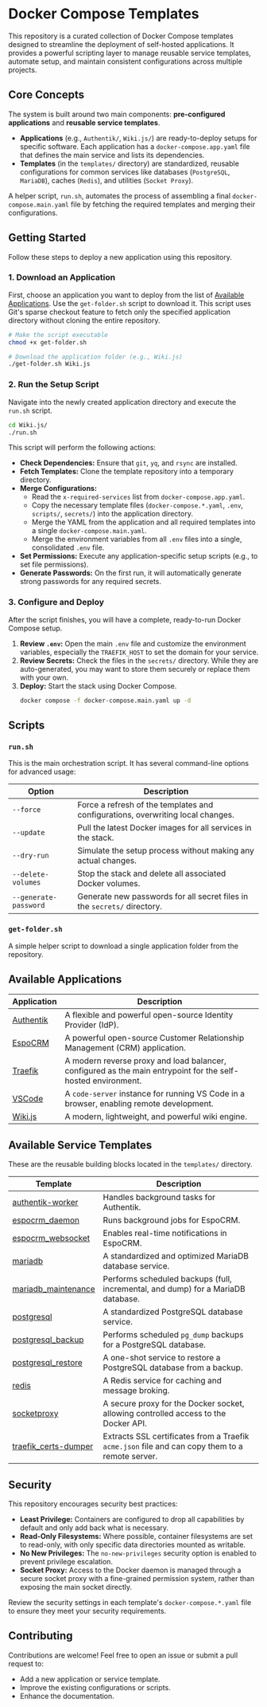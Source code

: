 # Docker Compose Templates

This repository is a curated collection of Docker Compose templates designed to streamline the deployment of self-hosted applications. It provides a powerful scripting layer to manage reusable service templates, automate setup, and maintain consistent configurations across multiple projects.

## Core Concepts

The system is built around two main components: **pre-configured applications** and **reusable service templates**.

-   **Applications** (e.g., `Authentik/`, `Wiki.js/`) are ready-to-deploy setups for specific software. Each application has a `docker-compose.app.yaml` file that defines the main service and lists its dependencies.
-   **Templates** (in the `templates/` directory) are standardized, reusable configurations for common services like databases (`PostgreSQL`, `MariaDB`), caches (`Redis`), and utilities (`Socket Proxy`).

A helper script, `run.sh`, automates the process of assembling a final `docker-compose.main.yaml` file by fetching the required templates and merging their configurations.

## Getting Started

Follow these steps to deploy a new application using this repository.

### 1. Download an Application

First, choose an application you want to deploy from the list of [Available Applications](#available-applications). Use the `get-folder.sh` script to download it. This script uses Git's sparse checkout feature to fetch only the specified application directory without cloning the entire repository.

```bash
# Make the script executable
chmod +x get-folder.sh

# Download the application folder (e.g., Wiki.js)
./get-folder.sh Wiki.js
```

### 2. Run the Setup Script

Navigate into the newly created application directory and execute the `run.sh` script.

```bash
cd Wiki.js/
./run.sh
```

This script will perform the following actions:
-   **Check Dependencies:** Ensure that `git`, `yq`, and `rsync` are installed.
-   **Fetch Templates:** Clone the template repository into a temporary directory.
-   **Merge Configurations:**
    -   Read the `x-required-services` list from `docker-compose.app.yaml`.
    -   Copy the necessary template files (`docker-compose.*.yaml`, `.env`, `scripts/`, `secrets/`) into the application directory.
    -   Merge the YAML from the application and all required templates into a single `docker-compose.main.yaml`.
    -   Merge the environment variables from all `.env` files into a single, consolidated `.env` file.
-   **Set Permissions:** Execute any application-specific setup scripts (e.g., to set file permissions).
-   **Generate Passwords:** On the first run, it will automatically generate strong passwords for any required secrets.

### 3. Configure and Deploy

After the script finishes, you will have a complete, ready-to-run Docker Compose setup.

1.  **Review `.env`:** Open the main `.env` file and customize the environment variables, especially the `TRAEFIK_HOST` to set the domain for your service.
2.  **Review Secrets:** Check the files in the `secrets/` directory. While they are auto-generated, you may want to store them securely or replace them with your own.
3.  **Deploy:** Start the stack using Docker Compose.
    ```bash
    docker compose -f docker-compose.main.yaml up -d
    ```

## Scripts

### `run.sh`

This is the main orchestration script. It has several command-line options for advanced usage:

| Option                | Description                                                                  |
| --------------------- | ---------------------------------------------------------------------------- |
| `--force`             | Force a refresh of the templates and configurations, overwriting local changes. |
| `--update`            | Pull the latest Docker images for all services in the stack.                 |
| `--dry-run`           | Simulate the setup process without making any actual changes.                |
| `--delete-volumes`    | Stop the stack and delete all associated Docker volumes.                     |
| `--generate-password` | Generate new passwords for all secret files in the `secrets/` directory.     |

### `get-folder.sh`

A simple helper script to download a single application folder from the repository.

## Available Applications

| Application                               | Description                                                                                             |
| ----------------------------------------- | ------------------------------------------------------------------------------------------------------- |
| [Authentik](./Authentik/README.md)       | A flexible and powerful open-source Identity Provider (IdP).                                            |
| [EspoCRM](./EspoCRM/README.md)           | A powerful open-source Customer Relationship Management (CRM) application.                              |
| [Traefik](./Traefik/README.md)           | A modern reverse proxy and load balancer, configured as the main entrypoint for the self-hosted environment. |
| [VSCode](./VSCode/README.md)             | A `code-server` instance for running VS Code in a browser, enabling remote development.                 |
| [Wiki.js](./Wiki.js/README.md)           | A modern, lightweight, and powerful wiki engine.                                                        |

## Available Service Templates

These are the reusable building blocks located in the `templates/` directory.

| Template                                                      | Description                                                                                                   |
| ------------------------------------------------------------- | ------------------------------------------------------------------------------------------------------------- |
| [authentik-worker](./templates/authentik-worker/README.md)     | Handles background tasks for Authentik.                                                                       |
| [espocrm_daemon](./templates/espocrm_daemon/README.md)         | Runs background jobs for EspoCRM.                                                                             |
| [espocrm_websocket](./templates/espocrm_websocket/README.md)   | Enables real-time notifications in EspoCRM.                                                                   |
| [mariadb](./templates/mariadb/README.md)                       | A standardized and optimized MariaDB database service.                                                        |
| [mariadb_maintenance](./templates/mariadb_maintenance/README.md) | Performs scheduled backups (full, incremental, and dump) for a MariaDB database.                                |
| [postgresql](./templates/postgresql/README.md)                 | A standardized PostgreSQL database service.                                                                   |
| [postgresql_backup](./templates/postgresql_backup/README.md)   | Performs scheduled `pg_dump` backups for a PostgreSQL database.                                               |
| [postgresql_restore](./templates/postgresql_restore/README.md) | A one-shot service to restore a PostgreSQL database from a backup.                                            |
| [redis](./templates/redis/README.md)                           | A Redis service for caching and message broking.                                                              |
| [socketproxy](./templates/socketproxy/README.md)               | A secure proxy for the Docker socket, allowing controlled access to the Docker API.                           |
| [traefik_certs-dumper](./templates/traefik_certs-dumper/README.md) | Extracts SSL certificates from a Traefik `acme.json` file and can copy them to a remote server.                 |

## Security

This repository encourages security best practices:
-   **Least Privilege:** Containers are configured to drop all capabilities by default and only add back what is necessary.
-   **Read-Only Filesystems:** Where possible, container filesystems are set to read-only, with only specific data directories mounted as writable.
-   **No New Privileges:** The `no-new-privileges` security option is enabled to prevent privilege escalation.
-   **Socket Proxy:** Access to the Docker daemon is managed through a secure socket proxy with a fine-grained permission system, rather than exposing the main socket directly.

Review the security settings in each template's `docker-compose.*.yaml` file to ensure they meet your security requirements.

## Contributing

Contributions are welcome! Feel free to open an issue or submit a pull request to:
-   Add a new application or service template.
-   Improve the existing configurations or scripts.
-   Enhance the documentation.

